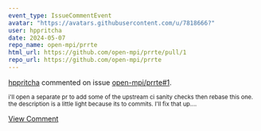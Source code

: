```yaml
---
event_type: IssueCommentEvent
avatar: "https://avatars.githubusercontent.com/u/7818666?"
user: hppritcha
date: 2024-05-07
repo_name: open-mpi/prrte
html_url: https://github.com/open-mpi/prrte/pull/1
repo_url: https://github.com/open-mpi/prrte
---
```


<a href='https://github.com/hppritcha' target='_blank'>hppritcha</a> commented on issue <a href='https://github.com/open-mpi/prrte/pull/1' target='_blank'>open-mpi/prrte#1</a>.

<small>i'll open a separate pr to add some of the upstream ci sanity checks then rebase this one.  the description is a little light because its to commits.   I'll fix that up....</small>

<a href='https://github.com/open-mpi/prrte/pull/1' target='_blank'>View Comment</a>